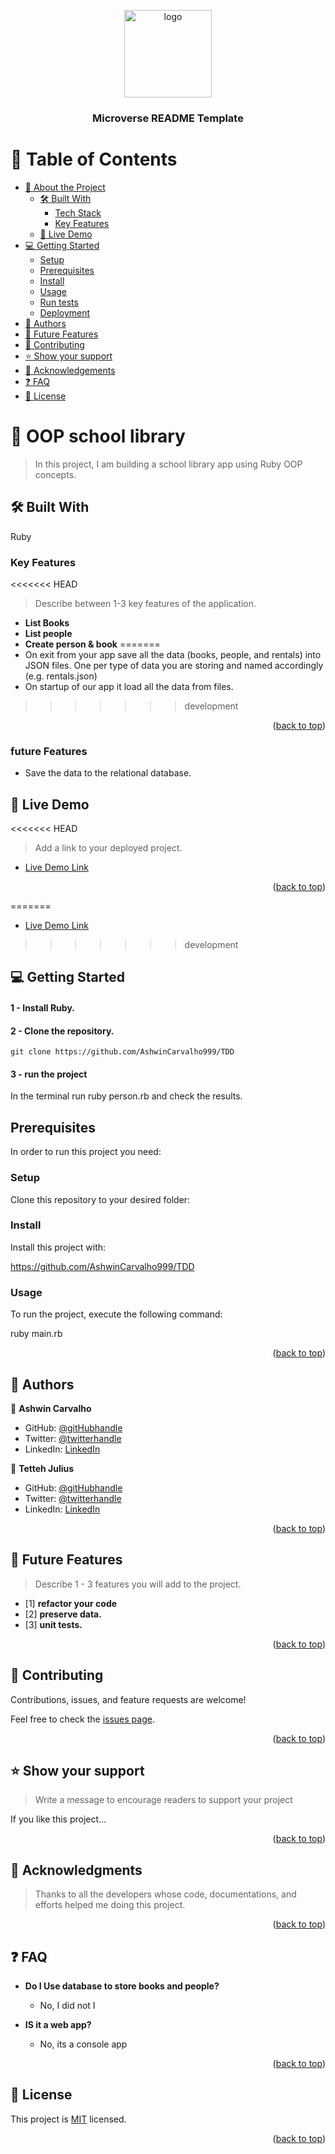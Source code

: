 <a name="readme-top"></a>



<div align="center">

  <img src="murple_logo.png" alt="logo" width="140"  height="auto" />
  <br/>

  <h3><b>Microverse README Template</b></h3>

</div>

<!-- TABLE OF CONTENTS -->

# 📗 Table of Contents

- [📖 About the Project](#about-project)
  - [🛠 Built With](#built-with)
    - [Tech Stack](#tech-stack)
    - [Key Features](#key-features)
  - [🚀 Live Demo](#live-demo)
- [💻 Getting Started](#getting-started)
  - [Setup](#setup)
  - [Prerequisites](#prerequisites)
  - [Install](#install)
  - [Usage](#usage)
  - [Run tests](#run-tests)
  - [Deployment](#triangular_flag_on_post-deployment)
- [👥 Authors](#authors)
- [🔭 Future Features](#future-features)
- [🤝 Contributing](#contributing)
- [⭐️ Show your support](#support)
- [🙏 Acknowledgements](#acknowledgements)
- [❓ FAQ](#faq)
- [📝 License](#license)

<!-- PROJECT DESCRIPTION -->

# 📖 OOP school library <a name="about-project"></a>

> In this project, I am building a school library app using Ruby OOP concepts.


## 🛠 Built With <a name="built-with">
Ruby</a>



<!-- Features -->

### Key Features <a name="key-features"></a>

<<<<<<< HEAD
> Describe between 1-3 key features of the application.

- **List Books**
- **List people**
- **Create person & book**
=======
- On exit from your app save all the data (books, people, and rentals) into JSON files. One per type of data you are storing and named accordingly (e.g. rentals.json)
- On startup of our app it load all the data from files.
>>>>>>> development

<p align="right">(<a href="#readme-top">back to top</a>)</p>

### future Features <a name="future-features"></a>

- Save the data to the relational database.

<!-- LIVE DEMO -->

## 🚀 Live Demo <a name="live-demo"></a>
<<<<<<< HEAD

> Add a link to your deployed project.

- [Live Demo Link](https://yourdeployedapplicationlink.com)

<p align="right">(<a href="#readme-top">back to top</a>)</p>

=======
- [Live Demo Link]()
>>>>>>> development
<!-- GETTING STARTED -->

## 💻 Getting Started <a name="getting-started"></a>

> 
#### 1 - Install Ruby.

#### 2 - Clone the repository.
```
git clone https://github.com/AshwinCarvalho999/TDD
```

#### 3 - run the project
In the terminal run ruby person.rb and check the results.


## Prerequisites

In order to run this project you need:


### Setup

Clone this repository to your desired folder:



### Install

Install this project with:

https://github.com/AshwinCarvalho999/TDD
### Usage

To run the project, execute the following command:

ruby main.rb



<p align="right">(<a href="#readme-top">back to top</a>)</p>

<!-- AUTHORS -->

## 👥 Authors <a name="authors"></a>

👤 **Ashwin Carvalho**

- GitHub: [@gitHubhandle](https://github.com/AshwinCarvalho999)
- Twitter: [@twitterhandle](https://twitter.com)
- LinkedIn: [LinkedIn](https://www.linkedin.com/in/ashwin-carvalho-5426701b1/)

👤 **Tetteh Julius**

- GitHub: [@gitHubhandle](https://github.com/j-tee)
- Twitter: [@twitterhandle](https://twitter.com/JuliusTee)
- LinkedIn: [LinkedIn](https://www.linkedin.com/in/julius-tetteh/)

<p align="right">(<a href="#readme-top">back to top</a>)</p>

<!-- FUTURE FEATURES -->

## 🔭 Future Features <a name="future-features"></a>

> Describe 1 - 3 features you will add to the project.

- [1] **refactor your code**
- [2] **preserve data.**
- [3] **unit tests.**

<p align="right">(<a href="#readme-top">back to top</a>)</p>

<!-- CONTRIBUTING -->

## 🤝 Contributing <a name="contributing"></a>

Contributions, issues, and feature requests are welcome!

Feel free to check the [issues page](../../issues/).

<p align="right">(<a href="#readme-top">back to top</a>)</p>

<!-- SUPPORT -->

## ⭐️ Show your support <a name="support"></a>

> Write a message to encourage readers to support your project

If you like this project...

<p align="right">(<a href="#readme-top">back to top</a>)</p>

<!-- ACKNOWLEDGEMENTS -->

## 🙏 Acknowledgments <a name="acknowledgements"></a>

 > Thanks to all the developers whose code, documentations, and efforts helped me doing this project.


<p align="right">(<a href="#readme-top">back to top</a>)</p>

<!-- FAQ (optional) -->

## ❓ FAQ <a name="faq"></a>


- **Do I Use database to store books and people?**

  - No, I did not I 

- **IS it a web app?**

  - No, its a console app

<p align="right">(<a href="#readme-top">back to top</a>)</p>

<!-- LICENSE -->

## 📝 License <a name="license"></a>

This project is [MIT](./LICENSE) licensed.
<p align="right">(<a href="#readme-top">back to top</a>)</p>
